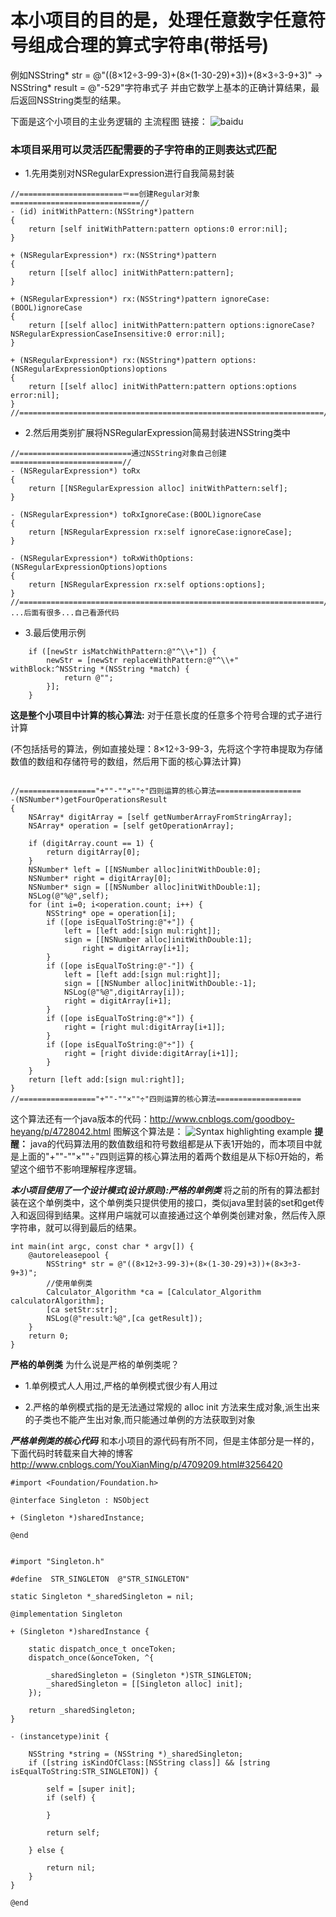 # 本小项目的目的是，处理任意数字任意符号组成合理的算式字符串(带括号)
例如NSString* str = @"((8×12÷3-99-3)+(8×(1-30-29)+3))+(8×3÷3-9+3)" -> NSString* result = @"-529"字符串式子
并由它数学上基本的正确计算结果，最后返回NSString类型的结果。

下面是这个小项目的主业务逻辑的 主流程图 链接：
![baidu](http://images2015.cnblogs.com/blog/784420/201508/784420-20150830143019328-1320473262.png)

### 本项目采用可以灵活匹配需要的子字符串的正则表达式匹配

* 1.先用类别对NSRegularExpression进行自我简易封装

```
//=======================＝==创建Regular对象=============================//
- (id) initWithPattern:(NSString*)pattern
{
    return [self initWithPattern:pattern options:0 error:nil];
}

+ (NSRegularExpression*) rx:(NSString*)pattern
{
    return [[self alloc] initWithPattern:pattern];
}

+ (NSRegularExpression*) rx:(NSString*)pattern ignoreCase:(BOOL)ignoreCase
{
    return [[self alloc] initWithPattern:pattern options:ignoreCase?NSRegularExpressionCaseInsensitive:0 error:nil];
}

+ (NSRegularExpression*) rx:(NSString*)pattern options:(NSRegularExpressionOptions)options
{
    return [[self alloc] initWithPattern:pattern options:options error:nil];
}
//====================================================================//
```

* 2.然后用类别扩展将NSRegularExpression简易封装进NSString类中


```
//=========================通过NSString对象自己创建=========================//
- (NSRegularExpression*) toRx
{
    return [[NSRegularExpression alloc] initWithPattern:self];
}

- (NSRegularExpression*) toRxIgnoreCase:(BOOL)ignoreCase
{
    return [NSRegularExpression rx:self ignoreCase:ignoreCase];
}

- (NSRegularExpression*) toRxWithOptions:(NSRegularExpressionOptions)options
{
    return [NSRegularExpression rx:self options:options];
}
//====================================================================//
...后面有很多...自己看源代码
```

* 3.最后使用示例

```
    if ([newStr isMatchWithPattern:@"^\\+"]) {
        newStr = [newStr replaceWithPattern:@"^\\+" withBlock:^NSString *(NSString *match) {
            return @"";
        }];
    }
```


**这是整个小项目中计算的核心算法:**   对于任意长度的任意多个符号合理的式子进行计算

(不包括括号的算法，例如直接处理：8×12÷3-99-3，先将这个字符串提取为存储数值的数组和存储符号的数组，然后用下面的核心算法计算)

```

//================="+""-""×""÷"四则运算的核心算法===================
-(NSNumber*)getFourOperationsResult
{
    NSArray* digitArray = [self getNumberArrayFromStringArray];
    NSArray* operation = [self getOperationArray];
    
    if (digitArray.count == 1) {
        return digitArray[0];
    }
    NSNumber* left = [[NSNumber alloc]initWithDouble:0];
    NSNumber* right = digitArray[0];
    NSNumber* sign = [[NSNumber alloc]initWithDouble:1];
    NSLog(@"%@",self);
    for (int i=0; i<operation.count; i++) {
        NSString* ope = operation[i];
        if ([ope isEqualToString:@"+"]) {
            left = [left add:[sign mul:right]];
            sign = [[NSNumber alloc]initWithDouble:1];
                right = digitArray[i+1];
        }
        if ([ope isEqualToString:@"-"]) {
            left = [left add:[sign mul:right]];
            sign = [[NSNumber alloc]initWithDouble:-1];
            NSLog(@"%@",digitArray[i]);
            right = digitArray[i+1];
        }
        if ([ope isEqualToString:@"×"]) {
            right = [right mul:digitArray[i+1]];
        }
        if ([ope isEqualToString:@"÷"]) {
            right = [right divide:digitArray[i+1]];
        }
    }
    return [left add:[sign mul:right]];
}
//================="+""-""×""÷"四则运算的核心算法===================
```

这个算法还有一个java版本的代码：<http://www.cnblogs.com/goodboy-heyang/p/4728042.html>
图解这个算法是：
![Syntax highlighting example](http://images0.cnblogs.com/blog2015/784420/201508/131749287702597.png)
**提醒：**
java的代码算法用的数值数组和符号数组都是从下表1开始的，而本项目中就是上面的"+""-""×""÷"四则运算的核心算法用的着两个数组是从下标0开始的，希望这个细节不影响理解程序逻辑。

***本小项目使用了一个设计模式(设计原则):严格的单例类***
将之前的所有的算法都封装在这个单例类中，这个单例类只提供使用的接口，类似java里封装的set和get传入和返回得到结果。这样用户端就可以直接通过这个单例类创建对象，然后传入原字符串，就可以得到最后的结果。


```
int main(int argc, const char * argv[]) {
    @autoreleasepool {
        NSString* str = @"((8×12÷3-99-3)+(8×(1-30-29)+3))+(8×3÷3-9+3)";
        //使用单例类
        Calculator_Algorithm *ca = [Calculator_Algorithm calculatorAlgorithm];
        [ca setStr:str];
        NSLog(@"result:%@",[ca getResult]);
    }
    return 0;
}
```

**严格的单例类**
为什么说是严格的单例类呢？

*  1.单例模式人人用过,严格的单例模式很少有人用过

*  2.严格的单例模式指的是无法通过常规的 alloc init 方法来生成对象,派生出来的子类也不能产生出对象,而只能通过单例的方法获取到对象

  ***严格单例类的核心代码*** 和本小项目的源代码有所不同，但是主体部分是一样的，下面代码时转载来自大神的博客<http://www.cnblogs.com/YouXianMing/p/4709209.html#3256420>
  
```
#import <Foundation/Foundation.h>

@interface Singleton : NSObject

+ (Singleton *)sharedInstance;

@end
```

```

#import "Singleton.h"

#define  STR_SINGLETON  @"STR_SINGLETON"

static Singleton *_sharedSingleton = nil;

@implementation Singleton

+ (Singleton *)sharedInstance {

    static dispatch_once_t onceToken;
    dispatch_once(&onceToken, ^{
        
        _sharedSingleton = (Singleton *)STR_SINGLETON;
        _sharedSingleton = [[Singleton alloc] init];
    });

    return _sharedSingleton;
}

- (instancetype)init {
    
    NSString *string = (NSString *)_sharedSingleton;
    if ([string isKindOfClass:[NSString class]] && [string isEqualToString:STR_SINGLETON]) {
        
        self = [super init];
        if (self) {
            
        }
        
        return self;
        
    } else {
    
        return nil;
    }
}

@end
```